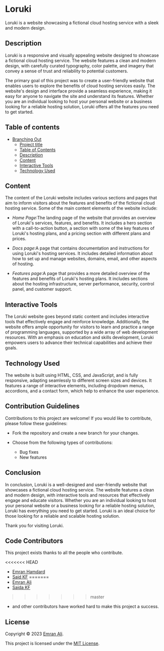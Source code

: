 # Loruki

Loruki is a website showcasing a fictional cloud hosting service with a sleek
and modern design.

## Description

Loruki is a responsive and visually appealing website designed to showcase a
fictional cloud hosting service. The website features a clean and modern design,
with carefully curated typography, color palette, and imagery that convey a
sense of trust and reliability to potential customers.

The primary goal of this project was to create a user-friendly website that
enables users to explore the benefits of cloud hosting services easily. The
website's design and interface provide a seamless experience, making it easy for
anyone to navigate the site and understand its features. Whether you are an
individual looking to host your personal website or a business looking for a
reliable hosting solution, Loruki offers all the features you need to get
started.

## Table of contents

- [Branching Out](#branching-out)
  - [Project title](#project-title)
  - [Table of Contents](#table-of-contents)
  - [Description](#Description)
  - [Content](#content)
  - [Interactive Tools](#interactive-tools)
  - [Technology Used](#technology-used)

## Content

The content of the Loruki website includes various sections and pages that aim
to inform visitors about the features and benefits of the fictional cloud
hosting service. Some of the main content elements of the website include:

- _Home Page_:The landing page of the website that provides an overview of
  Loruki's services, features, and benefits. It includes a hero section with a
  call-to-action button, a section with some of the key features of Loruki's
  hosting plans, and a pricing section with different plans and prices.

- _Docs page_:A page that contains documentation and instructions for using
  Loruki's hosting services. It includes detailed information about how to set
  up and manage websites, domains, email, and other aspects of hosting.

- _Features page_:A page that provides a more detailed overview of the features
  and benefits of Loruki's hosting plans. It includes sections about the hosting
  infrastructure, server performance, security, control panel, and customer
  support.

## Interactive Tools

The Loruki website goes beyond static content and includes interactive tools
that effectively engage and reinforce knowledge. Additionally, the website
offers ample opportunity for visitors to learn and practice a range of
programming languages, supported by a wide array of web development resources.
With an emphasis on education and skills development, Loruki empowers users to
advance their technical capabilities and achieve their goals.

## Technology Used

The website is built using HTML, CSS, and JavaScript, and is fully responsive,
adapting seamlessly to different screen sizes and devices. It features a range
of interactive elements, including dropdown menus, accordions, and a contact
form, which help to enhance the user experience.

## Contribution Guidelines

Contributions to this project are welcome! If you would like to contribute,
please follow these guidelines:

- Fork the repository and create a new branch for your changes.
- Choose from the following types of contributions:

  - Bug fixes
  - New features

## Conclusion

In conclusion, Loruki is a well-designed and user-friendly website that
showcases a fictional cloud hosting service. The website features a clean and
modern design, with interactive tools and resources that effectively engage and
educate visitors. Whether you are an individual looking to host your personal
website or a business looking for a reliable hosting solution, Loruki has
everything you need to get started. Loruki is an ideal choice for those looking
for a reliable and scalable hosting solution.

Thank you for visiting Loruki.

## Code Contributors

This project exists thanks to all the people who contribute.

<<<<<<< HEAD
- [Emran Hamdard](https://github.com/emran-ai)
- [Said KF](https://github.com/saidakf)
=======
- [Emran Ali](https://github.com/emran-ai)
- [Saida KF](https://github.com/saidakf)
>>>>>>> master
- and other contributors have worked hard to make this project a success.

## License

Copyright © 2023 [Emran Ali](https://github.com/emran-ai).

This project is licensed under the
[MIT License](https://github.com/HYF-Class20/home/blob/main/LICENSE).
